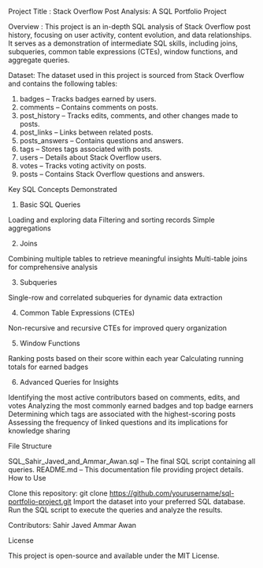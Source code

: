 Project Title : Stack Overflow Post Analysis: A SQL Portfolio Project

Overview : This project is an in-depth SQL analysis of Stack Overflow post history, focusing on user activity, content evolution, and data relationships. It serves as a demonstration of intermediate SQL skills, including joins, subqueries, common table expressions (CTEs), window functions, and aggregate queries.

Dataset: The dataset used in this project is sourced from Stack Overflow and contains the following tables:

1.  badges – Tracks badges earned by users.
2.  comments – Contains comments on posts.
3.  post_history – Tracks edits, comments, and other changes made to posts.
4.  post_links – Links between related posts.
5.  posts_answers – Contains questions and answers.
6.  tags – Stores tags associated with posts.
7.  users – Details about Stack Overflow users.
8.  votes – Tracks voting activity on posts.
9.  posts – Contains Stack Overflow questions and answers.

Key SQL Concepts Demonstrated

1. Basic SQL Queries

Loading and exploring data
Filtering and sorting records
Simple aggregations

2. Joins

Combining multiple tables to retrieve meaningful insights
Multi-table joins for comprehensive analysis

3. Subqueries

Single-row and correlated subqueries for dynamic data extraction

4. Common Table Expressions (CTEs)

Non-recursive and recursive CTEs for improved query organization

5. Window Functions

Ranking posts based on their score within each year
Calculating running totals for earned badges

6. Advanced Queries for Insights

Identifying the most active contributors based on comments, edits, and votes
Analyzing the most commonly earned badges and top badge earners
Determining which tags are associated with the highest-scoring posts
Assessing the frequency of linked questions and its implications for knowledge sharing

File Structure

SQL_Sahir_Javed_and_Ammar_Awan.sql – The final SQL script containing all queries.
README.md – This documentation file providing project details.
How to Use

Clone this repository:
git clone https://github.com/yourusername/sql-portfolio-project.git
Import the dataset into your preferred SQL database.
Run the SQL script to execute the queries and analyze the results.

Contributors:
Sahir Javed
Ammar Awan

License

This project is open-source and available under the MIT License.

